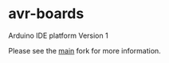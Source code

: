 # avr-boards
Arduino IDE platform Version 1

Please see the [main](https://git.ahem.net.au/avr-boards) fork for more information.
